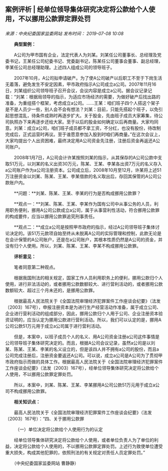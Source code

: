 ## 案例评析 | 经单位领导集体研究决定将公款给个人使用，不以挪用公款罪定罪处罚

### 

_来源：中央纪委国家监委网站_ _发布时间： 2019-07-08 10:08_

　　**典型案例：**

　　A公司为甲市国有企业，法定代表人为刘某。刘某任公司董事长、总经理及党委书记，王某任公司纪委书记、党委副书记，陈某任公司董事会董事、副总经理，李某任公司总经理助理。上述四人组成公司的领导班子。

　　2007年10月，A公司拟申请破产。为了使A公司破产以后职工不至于下岗生活无着落，避免发生不安定因素，甲市政府指示A公司成立a公司。2007年11月16日，刘某组织公司领导班子召开会议，会议内容是成立a公司。据会议记录记载：“刘某：根据局领导的指示，为适应市场经济的需要，为做好破产后找出路的准备，为重组搭个框架，考虑成立a公司。……王某：咱们班子四个人搭这个架子是不是人员少一些，别人会不会有想法？刘某：目前，只能先搭起个班子，以免引起思想混乱，待条件成熟时再逐步扩大。关于股金，先由班子成员大家筹集，待公司执照办下来再逐步还给大家。至于以后的股金如何确定以后再商量。大家均同意。刘某：成立a公司，咱们班子成员都不拿工资，不分红，也没有股份，待改制完成后，正式运营时再议。至于谁愿意参加入股到时咱们再商量。”在这次会议上，大家均提出个人出资困难，最终决定用A公司资金先注册，注册后资金再返还A公司账户。

　　2008年1月7日，A公司会计许某按照刘某的指示，从其保存的A公司公款中支取51万元，以刘某的名义出资30万元，陈某、王某、李某各出资7万元的名义存入a公司账户作为a公司注册资本。公司成立后，2008年10月至12月，许某将上述51万注册资金以刘某、陈某、王某、李某借款的名义取出后，存回其保管的A公司公款账户内。

　　**问题：**刘某、陈某、王某、李某的行为是否构成挪用公款罪？

　　**观点一：**刘某、陈某、王某、李某作为国有公司中从事公务的人员，利用职务便利，挪用A公司公款成立a公司，属于从事营利性活动，符合挪用公款罪的构成要件，应当以挪用公款罪追究刑事责任。

　　**观点二：**成立a公司是按照甲市政府的指示，经过A公司领导班子集体讨论决定的。该51万元款项自始至终从未脱离A公司的实际管理和控制，此款无论是在会计保管的A公司账户，还是在a公司账户，其根本性质仍然是A公司的资金，并没有归个人使用。所以，刘某、陈某、王某、李某不构成挪用公款罪。

　　**评析意见：**

　　笔者同意第二种观点。

　　根据我国刑法的相关规定，国家工作人员利用职务上的便利，挪用公款归个人使用，进行非法活动的，或者挪用公款数额较大、进行营利活动的，或者挪用公款数额较大、超过三个月未还的，是挪用公款罪。

　　根据最高人民法院关于《全国法院审理经济犯罪案件工作座谈会纪要》（法发〔2003〕167号），申报注册资本是为进行生产经营活动作准备，属于成立公司、企业进行营利活动的组成部分，因此，挪用公款归个人用于公司、企业注册资本验资证明的，应当认定为挪用公款进行营利活动。所以，我们可以认定的是，挪用A公司公款51万元用于成立a公司属于进行营利活动。

　　但是，本案中，以班子成员个人的名义、用A公司资金注册a公司这件事情是公司领导班子集体研究决定的。而且，根据A公司会议记录，虽然a公司是以刘某、陈某、王某、李某的名义设立的，但是该四人并不拥有a公司的股份，而且a公司完成注册后，注册资金要返还A公司。可以说，成立a公司是A公司为了贯彻甲市政府指示而做的具体工作。根据最高人民法院关于《全国法院审理经济犯罪案件工作座谈会纪要》（法发〔2003〕167号），经单位领导集体研究决定将公款给个人使用，不以挪用公款罪定罪处罚。

　　所以，本案中，刘某、陈某、王某、李某挪用A公司公款51万元用于成立a公司不构成挪用公款罪。

　　**相关知识点：**

　　最高人民法院关于《全国法院审理经济犯罪案件工作座谈会纪要》（法发〔2003〕167号）：“四、关于挪用公款罪

　　 （一）单位决定将公款给个人使用行为的认定

　　经单位领导集体研究决定将公款给个人使用，或者单位负责人为了单位的利益，决定将公款给个人使用的，不以挪用公款罪定罪处罚。上述行为致使单位遭受重大损失，构成其他犯罪的，依照刑法的有关规定对责任人员定罪处罚。”

　　（中央纪委国家监委网站 曹静静）